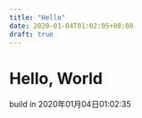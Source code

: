 ```yaml
---
title: "Hello"
date: 2020-01-04T01:02:05+08:00
draft: true
---
```

# Hello, World

build in 2020年01月04日01:02:35

